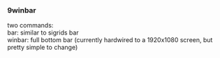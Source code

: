 ### 9winbar  
two commands:  
  bar: similar to sigrids bar  
  winbar: full bottom bar (currently hardwired to a 1920x1080 screen, but pretty simple to change)

